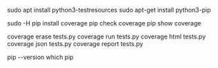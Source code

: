  sudo apt install python3-testresources
 sudo apt-get install python3-pip
 
 sudo -H pip install coverage
 pip check coverage
 pip show coverage
 
  coverage erase tests.py
  coverage run tests.py
  coverage html tests.py
  coverage json tests.py
  coverage report tests.py
 
 pip --version
 which pip  
